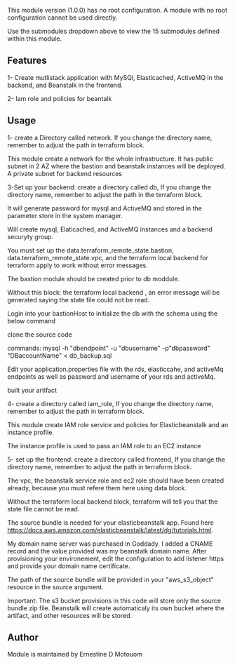 This module version (1.0.0) has no root configuration. A module with no root configuration cannot be used directly.

Use the submodules dropdown above to view the 15 submodules defined within this module.


Features
------------------------------------------------------------------------------------------------------------------------
1- Create mutlistack application with MySQl, Elasticached, ActiveMQ in the backend, and Beanstalk in the frontend.

2- Iam role and policies for beantalk



Usage
------------------------------------------------------------------------------------------------------------------------
1- create a Directory called network. If you change the directory name, remember to adjust the path in terraform block.

This module create a network for the whole infrastructure. It has public subnet in 2 AZ where the bastion and beanstalk instances will be deployed. A private subnet for backend resources





3-Set up your backend: create a directory called db, If you change the directory name, remember to adjust the path in the terraform block.



It will generate password for mysql and ActiveMQ and stored in the parameter store in the system manager.

Will create mysql, Elaticached, and ActiveMQ instances and a backend securyty group.

You must set up the data.terraform_remote_state.bastion, data.terraform_remote_state.vpc, and the terraform local backend for terraform apply to work without error messages.

The bastion module should be created prior to db moddule.

Without this block: the terraform local backend , an error message will be generated saying the state file could not be read.


Login into your bastionHost to initialize the db with the schema  using the below command

clone the source code

commands: mysql -h "dbendpoint" -u "dbusername" -p"dbpassword" "DBaccountName" < db_backup.sql

Edit your application.properties file with the rds, elasticcahe, and activeMq endpoints as well as password and username of your rds and activeMq.

built your artifact 

 

4- create a directory called iam_role, If you change the directory name, remember to adjust the path in terraform block.


This module create IAM role service and policies for Elasticbeanstalk and an instance profile.

The instance profile is used to pass an IAM role to an EC2 instance

 


5- set up the frontend: create a directory called frontend, If you change the directory name, remember to adjust the path in terraform block.

 The vpc, the beanstalk service role and ec2 role should have been created already, because you must refere them here using data block.

 Without the terraform local backend block, terraform will tell you that the state file cannot be read.

The source bundle is needed for your elasticbeanstalk app. Found here
https://docs.aws.amazon.com/elasticbeanstalk/latest/dg/tutorials.html.

My domain name server was purchased in Goddady. I added a CNAME record and the value provided was my beanstalk domain name. After provisioning your environement, edit the configuration to add listener https and provide your domain name certificate.

The path of the source bundle will be provided in your "aws_s3_object" resource in the source argument.

Important: The s3 bucket provisions in this code will store only the source bundle zip file. Beanstalk will create automaticaly its own bucket where the artifact, and other resources will be stored. 

 

Author
--------------------------------------------------------------------------------------------------------------------------
Module is maintained by Ernestine D Motouom



